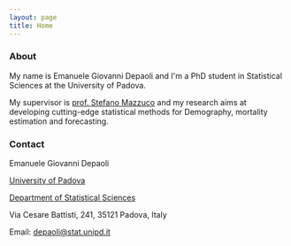 ```yaml
---
layout: page
title: Home
---
```


### About 

My name is Emanuele Giovanni Depaoli and I'm a PhD student in Statistical Sciences 
at the University of Padova. 

My supervisor is [prof. Stefano Mazzuco](https://homes.stat.unipd.it/stefanomazzuco/) and my research 
aims at developing cutting-edge statistical methods for Demography, mortality estimation
and forecasting.

### Contact

Emanuele Giovanni Depaoli

[University of Padova](https://www.unipd.it/)

[Department of Statistical Sciences](https://www.stat.unipd.it/) 

Via Cesare Battisti, 241, 35121 Padova, Italy

Email: depaoli@stat.unipd.it
